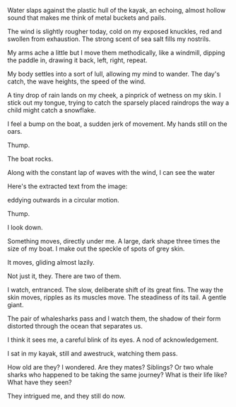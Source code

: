 Water slaps against the plastic hull of the kayak, an echoing, almost hollow sound that makes me think of metal buckets and pails.

The wind is slightly rougher today, cold on my exposed knuckles, red and swollen from exhaustion. The strong scent of sea salt fills my nostrils.

My arms ache a little but I move them methodically, like a windmill, dipping the paddle in, drawing it back, left, right, repeat.

My body settles into a sort of lull, allowing my mind to wander. The day's catch, the wave heights, the speed of the wind.

A tiny drop of rain lands on my cheek, a pinprick of wetness on my skin. I stick out my tongue, trying to catch the sparsely placed raindrops the way a child might catch a snowflake.

I feel a bump on the boat, a sudden jerk of movement. My hands still on the oars.

Thump.

The boat rocks.

Along with the constant lap of waves with the wind, I can see the water

Here's the extracted text from the image:

eddying outwards in a circular motion.

Thump.

I look down.

Something moves, directly under me. A large, dark shape three times the size of my boat. I make out the speckle of spots of grey skin.

It moves, gliding almost lazily.

Not just it, they. There are two of them.

I watch, entranced. The slow, deliberate shift of its great fins. The way the skin moves, ripples as its muscles move. The steadiness of its tail. A gentle giant.

The pair of whalesharks pass and I watch them, the shadow of their form distorted through the ocean that separates us.

I think it sees me, a careful blink of its eyes. A nod of acknowledgement.

I sat in my kayak, still and awestruck, watching them pass.

How old are they? I wondered. Are they mates? Siblings? Or two whale sharks who happened to be taking the same journey? What is their life like? What have they seen?

They intrigued me, and they still do now.
